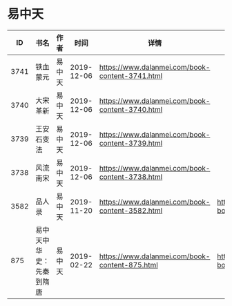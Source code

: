 # 易中天

| ID | 书名 | 作者 | 时间 | 详情 | 下载页面 | EPUB下载链接 | MOBI下载链接 | AZW3下载链接 |
| --- | --- | --- | --- | --- | --- | --- | --- | --- |
| 3741 | 铁血蒙元 | 易中天 | 2019-12-06 | https://www.dalanmei.com/book-content-3741.html |  |  |  |  |
| 3740 | 大宋革新 | 易中天 | 2019-12-06 | https://www.dalanmei.com/book-content-3740.html |  |  |  |  |
| 3739 | 王安石变法 | 易中天 | 2019-12-06 | https://www.dalanmei.com/book-content-3739.html |  |  |  |  |
| 3738 | 风流南宋 | 易中天 | 2019-12-06 | https://www.dalanmei.com/book-content-3738.html |  |  |  |  |
| 3582 | 品人录 | 易中天 | 2019-11-20 | https://www.dalanmei.com/book-content-3582.html | https://www.dalanmei.com/download-book-3582.html | http://ct.dalanmei.com/f/31084289-571551637-4c7e9a | http://ct.dalanmei.com/f/31084289-571877085-7ae585 | http://ct.dalanmei.com/f/31084289-572068687-84a58e |
| 875 | 易中天中华史：先秦到隋唐 | 易中天 | 2019-02-22 | https://www.dalanmei.com/book-content-875.html | https://www.dalanmei.com/download-book-875.html | http://ct.dalanmei.com/f/31084289-595858850-4cae5f | http://ct.dalanmei.com/f/31084289-595860333-62c220 | http://ct.dalanmei.com/f/31084289-595859781-2c5a8e |
